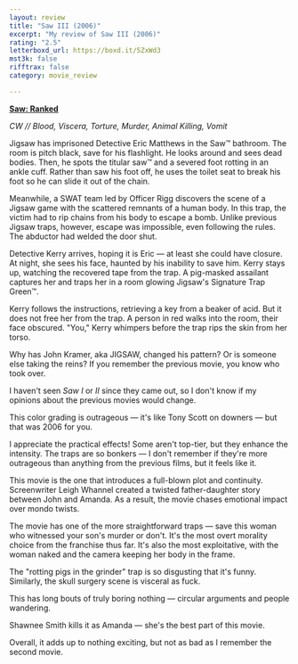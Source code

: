 ```yaml
---
layout: review
title: "Saw III (2006)"
excerpt: "My review of Saw III (2006)"
rating: "2.5"
letterboxd_url: https://boxd.it/5ZxWd3
mst3k: false
rifftrax: false
category: movie_review

---
```


<b><a href="https://boxd.it/tG7x8">Saw: Ranked</a></b>

<i>CW // Blood, Viscera, Torture, Murder, Animal Killing, Vomit</i>

Jigsaw has imprisoned Detective Eric Matthews in the Saw™️ bathroom. The room is pitch black, save for his flashlight. He looks around and sees dead bodies. Then, he spots the titular saw™️ and a severed foot rotting in an ankle cuff. Rather than saw his foot off, he uses the toilet seat to break his foot so he can slide it out of the chain.

Meanwhile, a SWAT team led by Officer Rigg discovers the scene of a Jigsaw game with the scattered remnants of a human body. In this trap, the victim had to rip chains from his body to escape a bomb. Unlike previous Jigsaw traps, however, escape was impossible, even following the rules. The abductor had welded the door shut.

Detective Kerry arrives, hoping it is Eric — at least she could have closure. At night, she sees his face, haunted by his inability to save him. Kerry stays up, watching the recovered tape from the trap. A pig-masked assailant captures her and traps her in a room glowing Jigsaw's Signature Trap Green™️.

Kerry follows the instructions, retrieving a key from a beaker of acid. But it does not free her from the trap. A person in red walks into the room, their face obscured. "You," Kerry whimpers before the trap rips the skin from her torso.

Why has John Kramer, aka JIGSAW, changed his pattern? Or is someone else taking the reins? If you remember the previous movie, you know who took over.

I haven't seen <i>Saw I</i> or <i>II</i> since they came out, so I don't know if my opinions about the previous movies would change.

This color grading is outrageous — it's like Tony Scott on downers — but that was 2006 for you.

I appreciate the practical effects! Some aren't top-tier, but they enhance the intensity. The traps are so bonkers — I don't remember if they're more outrageous than anything from the previous films, but it feels like it.

This movie is the one that introduces a full-blown plot and continuity. Screenwriter Leigh Whannel created a twisted father-daughter story between John and Amanda. As a result, the movie chases emotional impact over mondo twists.

The movie has one of the more straightforward traps — save this woman who witnessed your son's murder or don't. It's the most overt morality choice from the franchise thus far. It's also the most exploitative, with the woman naked and the camera keeping her body in the frame.

The "rotting pigs in the grinder" trap is so disgusting that it's funny. Similarly, the skull surgery scene is visceral as fuck.

This has long bouts of truly boring nothing — circular arguments and people wandering.

Shawnee Smith kills it as Amanda — she's the best part of this movie.

Overall, it adds up to nothing exciting, but not as bad as I remember the second movie.